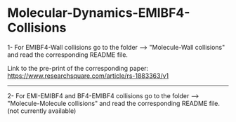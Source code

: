 # Molecular-Dynamics-EMIBF4-Collisions

1- For EMIBF4-Wall collisions go to the folder --> "Molecule-Wall collisions" and read the corresponding README file.

Link to the pre-print of the corresponding paper: https://www.researchsquare.com/article/rs-1883363/v1

---

2- For EMI-EMIBF4 and BF4-EMIBF4 collisions go to the folder --> "Molecule-Molecule collisions" and read the corresponding README file. (not currently available)



